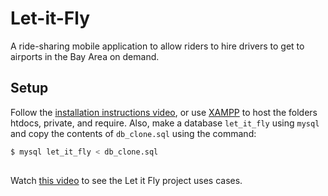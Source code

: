 # Let-it-Fly
A ride-sharing mobile application to allow riders to hire drivers to get to airports in the Bay Area on demand. 

## Setup 
Follow the [installation instructions video](https://www.youtube.com/watch?v=K9O8j0WeHgU), or use [XAMPP](https://www.apachefriends.org/) to host the folders htdocs, private, and require.
Also, make a database `let_it_fly` using `mysql` and copy the contents of `db_clone.sql` using the command: 
```sh
$ mysql let_it_fly < db_clone.sql
``` 

## 
Watch [this video](https://www.youtube.com/watch?v=fbPEMZo5ip4) to see the Let it Fly project uses cases. 
